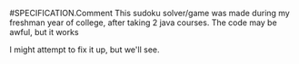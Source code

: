 #SPECIFICATION.Comment
This sudoku solver/game was made during my freshman year of college, after taking 2 java courses. The code may be awful, but it works

I might attempt to fix it up, but we'll see.